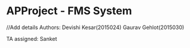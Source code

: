 # APProject - FMS System
//Add details
Authors: Devishi Kesar(2015024)
         Gaurav Gehlot(2015030)
         
TA assigned: Sanket

